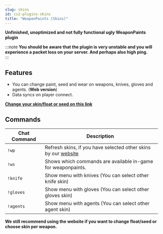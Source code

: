 ```yaml
---
slug: skins
id: cs2-plugins-skins
title: "WeaponPaints (Skins)"
---
```


**Unfinished, unoptimized and not fully functional ugly WeaponPaints plugin**

:::note
**You should be aware that the plugin is very unstable and you will experience a packet loss on your server. And perhaps also high ping.**
<br />
:::

## Features
- You can change paint, seed and wear on weapons, knives, gloves and agents. (**Web version**)
- Data syncs on player connect.

**[Change your skin/float or seed on this link](https://skins.fsho.st)**


## Commands
| Chat Command | Description |
| ------------ | ----------- |
| `!wp`        | Refresh skins, if you have selected other skins by our [website](https://skins.fsho.st) |
| `!ws`        | Shows which commands are available in-game for weaponpaints. |
| `!knife`     | Show menu with knives (You can select other knife skin) |
| `!gloves`    | Show menu with gloves (You can select other gloves skin) |
| `!agents`    | Show menu with agents (You can select other agent skin) |

**We still recommend using the website if you want to change float/seed or choose skin per weapon.**
